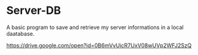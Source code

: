 # Server-DB


A basic program to save and retrieve my server informations in a local daatabase.

https://drive.google.com/open?id=0B6mVvUicR7UxV08wUVp2WFJ2SzQ
